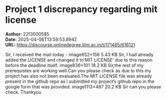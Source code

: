 # Project 1 discrepancy regarding mit license

**Author:** 22f3000585  
**Date:** 2025-04-06T13:59:53.894Z  
**URL:** https://discourse.onlinedegree.iitm.ac.in/t/171485/616121

Sir, I received the mail today -
image652×156 5.43 KB
Sir, I had already added the LICENSE and changed it to’MIT LICENSE’ due to this reason before the deadline itself.
image836×101 18.2 KB
Sir,the rest of my prerequistes are working well.Can you please check as due to this my project has also not been evaluated.The MIT LICENSE file was already present in the github repo as I submitted my project’s github repo in the google form that was provided.
image1113×487 20.2 KB
Sir can you please check.
Thankyou

